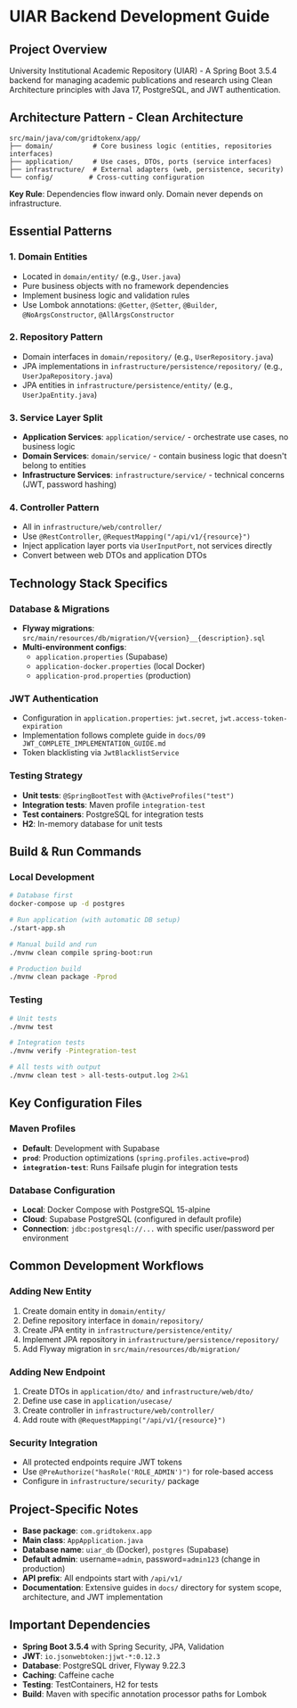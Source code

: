 # UIAR Backend Development Guide

## Project Overview
University Institutional Academic Repository (UIAR) - A Spring Boot 3.5.4 backend for managing academic publications and research using Clean Architecture principles with Java 17, PostgreSQL, and JWT authentication.

## Architecture Pattern - Clean Architecture
```
src/main/java/com/gridtokenx/app/
├── domain/          # Core business logic (entities, repositories interfaces)
├── application/     # Use cases, DTOs, ports (service interfaces)
├── infrastructure/  # External adapters (web, persistence, security)
└── config/         # Cross-cutting configuration
```

**Key Rule**: Dependencies flow inward only. Domain never depends on infrastructure.

## Essential Patterns

### 1. Domain Entities
- Located in `domain/entity/` (e.g., `User.java`)
- Pure business objects with no framework dependencies
- Implement business logic and validation rules
- Use Lombok annotations: `@Getter`, `@Setter`, `@Builder`, `@NoArgsConstructor`, `@AllArgsConstructor`

### 2. Repository Pattern
- Domain interfaces in `domain/repository/` (e.g., `UserRepository.java`)
- JPA implementations in `infrastructure/persistence/repository/` (e.g., `UserJpaRepository.java`)
- JPA entities in `infrastructure/persistence/entity/` (e.g., `UserJpaEntity.java`)

### 3. Service Layer Split
- **Application Services**: `application/service/` - orchestrate use cases, no business logic
- **Domain Services**: `domain/service/` - contain business logic that doesn't belong to entities
- **Infrastructure Services**: `infrastructure/service/` - technical concerns (JWT, password hashing)

### 4. Controller Pattern
- All in `infrastructure/web/controller/`
- Use `@RestController`, `@RequestMapping("/api/v1/{resource}")`
- Inject application layer ports via `UserInputPort`, not services directly
- Convert between web DTOs and application DTOs

## Technology Stack Specifics

### Database & Migrations
- **Flyway migrations**: `src/main/resources/db/migration/V{version}__{description}.sql`
- **Multi-environment configs**: 
  - `application.properties` (Supabase)
  - `application-docker.properties` (local Docker)
  - `application-prod.properties` (production)

### JWT Authentication
- Configuration in `application.properties`: `jwt.secret`, `jwt.access-token-expiration`
- Implementation follows complete guide in `docs/09 JWT_COMPLETE_IMPLEMENTATION_GUIDE.md`
- Token blacklisting via `JwtBlacklistService`

### Testing Strategy
- **Unit tests**: `@SpringBootTest` with `@ActiveProfiles("test")`
- **Integration tests**: Maven profile `integration-test`
- **Test containers**: PostgreSQL for integration tests
- **H2**: In-memory database for unit tests

## Build & Run Commands

### Local Development
```bash
# Database first
docker-compose up -d postgres

# Run application (with automatic DB setup)
./start-app.sh

# Manual build and run
./mvnw clean compile spring-boot:run

# Production build
./mvnw clean package -Pprod
```

### Testing
```bash
# Unit tests
./mvnw test

# Integration tests
./mvnw verify -Pintegration-test

# All tests with output
./mvnw clean test > all-tests-output.log 2>&1
```

## Key Configuration Files

### Maven Profiles
- **Default**: Development with Supabase
- **`prod`**: Production optimizations (`spring.profiles.active=prod`)
- **`integration-test`**: Runs Failsafe plugin for integration tests

### Database Configuration
- **Local**: Docker Compose with PostgreSQL 15-alpine
- **Cloud**: Supabase PostgreSQL (configured in default profile)
- **Connection**: `jdbc:postgresql://...` with specific user/password per environment

## Common Development Workflows

### Adding New Entity
1. Create domain entity in `domain/entity/`
2. Define repository interface in `domain/repository/`
3. Create JPA entity in `infrastructure/persistence/entity/`
4. Implement JPA repository in `infrastructure/persistence/repository/`
5. Add Flyway migration in `src/main/resources/db/migration/`

### Adding New Endpoint
1. Create DTOs in `application/dto/` and `infrastructure/web/dto/`
2. Define use case in `application/usecase/`
3. Create controller in `infrastructure/web/controller/`
4. Add route with `@RequestMapping("/api/v1/{resource}")`

### Security Integration
- All protected endpoints require JWT tokens
- Use `@PreAuthorize("hasRole('ROLE_ADMIN')")` for role-based access
- Configure in `infrastructure/security/` package

## Project-Specific Notes
- **Base package**: `com.gridtokenx.app`
- **Main class**: `AppApplication.java`
- **Database name**: `uiar_db` (Docker), `postgres` (Supabase)
- **Default admin**: username=`admin`, password=`admin123` (change in production)
- **API prefix**: All endpoints start with `/api/v1/`
- **Documentation**: Extensive guides in `docs/` directory for system scope, architecture, and JWT implementation

## Important Dependencies
- **Spring Boot 3.5.4** with Spring Security, JPA, Validation
- **JWT**: `io.jsonwebtoken:jjwt-*:0.12.3`
- **Database**: PostgreSQL driver, Flyway 9.22.3
- **Caching**: Caffeine cache
- **Testing**: TestContainers, H2 for tests
- **Build**: Maven with specific annotation processor paths for Lombok
